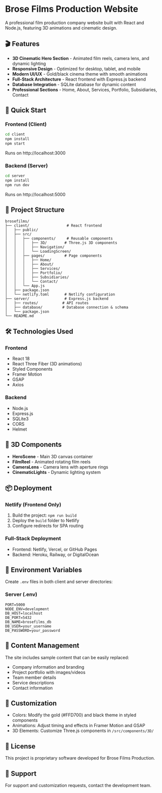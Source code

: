 # Brose Films Production Website

A professional film production company website built with React and Node.js, featuring 3D animations and cinematic design.

## 🎬 Features

- **3D Cinematic Hero Section** - Animated film reels, camera lens, and dynamic lighting
- **Responsive Design** - Optimized for desktop, tablet, and mobile
- **Modern UI/UX** - Gold/black cinema theme with smooth animations
- **Full-Stack Architecture** - React frontend with Express.js backend
- **Database Integration** - SQLite database for dynamic content
- **Professional Sections** - Home, About, Services, Portfolio, Subsidiaries, Contact

## 🚀 Quick Start

### Frontend (Client)
```bash
cd client
npm install
npm start
```
Runs on http://localhost:3000

### Backend (Server)
```bash
cd server
npm install
npm run dev
```
Runs on http://localhost:5000

## 📁 Project Structure

```
brosefilms/
├── client/                 # React frontend
│   ├── public/
│   ├── src/
│   │   ├── components/     # Reusable components
│   │   │   ├── 3D/        # Three.js 3D components
│   │   │   ├── Navigation/
│   │   │   └── LoadingScreen/
│   │   ├── pages/         # Page components
│   │   │   ├── Home/
│   │   │   ├── About/
│   │   │   ├── Services/
│   │   │   ├── Portfolio/
│   │   │   ├── Subsidiaries/
│   │   │   └── Contact/
│   │   └── App.js
│   ├── package.json
│   └── netlify.toml       # Netlify configuration
├── server/                # Express.js backend
│   ├── routes/           # API routes
│   ├── database/         # Database connection & schema
│   └── package.json
└── README.md
```

## 🛠 Technologies Used

### Frontend
- React 18
- React Three Fiber (3D animations)
- Styled Components
- Framer Motion
- GSAP
- Axios

### Backend
- Node.js
- Express.js
- SQLite3
- CORS
- Helmet

## 🎯 3D Components

- **HeroScene** - Main 3D canvas container
- **FilmReel** - Animated rotating film reels
- **CameraLens** - Camera lens with aperture rings
- **CinematicLights** - Dynamic lighting system

## 📦 Deployment

### Netlify (Frontend Only)
1. Build the project: `npm run build`
2. Deploy the `build` folder to Netlify
3. Configure redirects for SPA routing

### Full-Stack Deployment
- Frontend: Netlify, Vercel, or GitHub Pages
- Backend: Heroku, Railway, or DigitalOcean

## 🔧 Environment Variables

Create `.env` files in both client and server directories:

### Server (.env)
```
PORT=5000
NODE_ENV=development
DB_HOST=localhost
DB_PORT=5432
DB_NAME=brosefilms_db
DB_USER=your_username
DB_PASSWORD=your_password
```

## 📝 Content Management

The site includes sample content that can be easily replaced:
- Company information and branding
- Project portfolio with images/videos
- Team member details
- Service descriptions
- Contact information

## 🎨 Customization

- Colors: Modify the gold (#FFD700) and black theme in styled components
- Animations: Adjust timing and effects in Framer Motion and GSAP
- 3D Elements: Customize Three.js components in `/src/components/3D/`

## 📄 License

This project is proprietary software developed for Brose Films Production.

## 🤝 Support

For support and customization requests, contact the development team.
